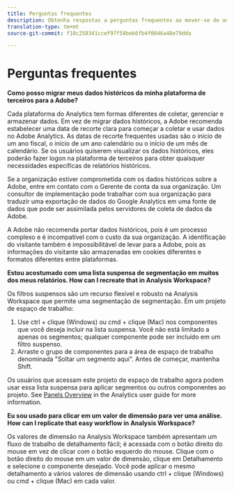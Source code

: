 ```yaml
---
title: Perguntas frequentes
description: Obtenha respostas a perguntas frequentes ao mover-se de uma plataforma de terceiros para a Adobe.
translation-type: tm+mt
source-git-commit: f10c258341ccef97f58beb6fb4f0046a48e79dda

---
```



# Perguntas frequentes

**Como posso migrar meus dados históricos da minha plataforma de terceiros para a Adobe?**

Cada plataforma do Analytics tem formas diferentes de coletar, gerenciar e armazenar dados. Em vez de migrar dados históricos, a Adobe recomenda estabelecer uma data de recorte clara para começar a coletar e usar dados no Adobe Analytics. As datas de recorte frequentes usadas são o início de um ano fiscal, o início de um ano calendário ou o início de um mês de calendário. Se os usuários quiserem visualizar os dados históricos, eles poderão fazer logon na plataforma de terceiros para obter quaisquer necessidades específicas de relatórios históricos.

Se a organização estiver comprometida com os dados históricos sobre a Adobe, entre em contato com o Gerente de conta da sua organização. Um consultor de implementação pode trabalhar com sua organização para traduzir uma exportação de dados do Google Analytics em uma fonte de dados que pode ser assimilada pelos servidores de coleta de dados da Adobe.

A Adobe não recomenda portar dados históricos, pois é um processo complexo e é incompatível com o custo da sua organização. A identificação do visitante também é impossibilitável de levar para a Adobe, pois as informações do visitante são armazenadas em cookies diferentes e formatos diferentes entre plataformas.

**Estou acostumado com uma lista suspensa de segmentação em muitos dos meus relatórios. How can I recreate that in Analysis Workspace?**

Os filtros suspensos são um recurso flexível e robusto na Analysis Workspace que permite uma segmentação de segmentação. Em um projeto de espaço de trabalho:

1. Use ctrl + clique (Windows) ou cmd + clique (Mac) nos componentes que você deseja incluir na lista suspensa. Você não está limitado a apenas os segmentos; qualquer componente pode ser incluído em um filtro suspenso.
2. Arraste o grupo de componentes para a área de espaço de trabalho denominada "Soltar um segmento aqui". Antes de começar, mantenha Shift.

Os usuários que acessam este projeto de espaço de trabalho agora podem usar essa lista suspensa para aplicar segmentos ou outros componentes ao projeto. See [Panels Overview](../../analyze/analysis-workspace/c-panels/panels.md) in the Analytics user guide for more information.

**Eu sou usado para clicar em um valor de dimensão para ver uma análise. How can I replicate that easy workflow in Analysis Workspace?**

Os valores de dimensão na Analysis Workspace também apresentam um fluxo de trabalho de detalhamento fácil; é acessada com o botão direito do mouse em vez de clicar com o botão esquerdo do mouse. Clique com o botão direito do mouse em um valor de dimensão, clique em Detalhamento e selecione o componente desejado. Você pode aplicar o mesmo detalhamento a vários valores de dimensão usando ctrl + clique (Windows) ou cmd + clique (Mac) em cada valor.

